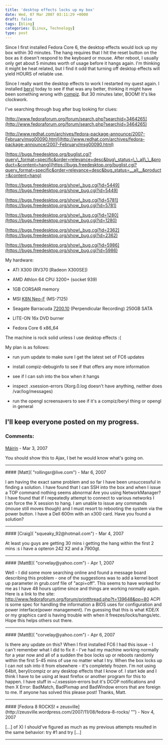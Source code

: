```yaml
---
title: 'desktop effects locks up my box'
date: Wed, 07 Mar 2007 03:11:29 +0000
draft: false
tags: [bling]
categories: [Linux, Technology]
type: post
---
```


Since I first installed Fedora Core 6, the desktop effects would lock up my box within 30 minutes. The hang requires that I hit the reset button on the box as it doesn't respond to the keyboard or mouse. After reboot, I usually only get about 5 minutes worth of usage before it hangs again. I'm thinking it might be heat related, but I find it odd that turning off desktop effects will yield HOURS of reliable use.

Since I really want the desktop effects to work I restarted my quest again. I installed [beryl](http://www.beryl-project.org/) today to see if that was any better, thinking it might have been something wrong with [compiz](http://www.go-compiz.org/index.php?title=Main_Page). But 30 minutes later, BOOM! It's like clockwork.

I've searching through bug after bug looking for clues:

[http://www.fedoraforum.org/forum/search.php?searchid=3464265](http://www.fedoraforum.org/forum/search.php?searchid=3464265)

[http://www.redhat.com/archives/fedora-package-announce/2007-February/msg00090.html](http://www.redhat.com/archives/fedora-package-announce/2007-February/msg00090.html)

[https://bugs.freedesktop.org/buglist.cgi?query\_format=specific&order=relevance+desc&bug\_status=\_\_all\_\_&product=&content=hang](https://bugs.freedesktop.org/buglist.cgi?query_format=specific&order=relevance+desc&bug_status=__all__&product=&content=hang)

[https://bugs.freedesktop.org/show\_bug.cgi?id=5449](https://bugs.freedesktop.org/show_bug.cgi?id=5449)

[https://bugs.freedesktop.org/show\_bug.cgi?id=5781](https://bugs.freedesktop.org/show_bug.cgi?id=5781)

[https://bugs.freedesktop.org/show\_bug.cgi?id=1280](https://bugs.freedesktop.org/show_bug.cgi?id=1280)

[https://bugs.freedesktop.org/show\_bug.cgi?id=2362](https://bugs.freedesktop.org/show_bug.cgi?id=2362)

[https://bugs.freedesktop.org/show\_bug.cgi?id=5986](https://bugs.freedesktop.org/show_bug.cgi?id=5986)

My hardware:

*   ATI X300 (RV370 \[Radeon X300SE\])

*   AMD Athlon 64 CPU 3200+ (socket 939)

*   1GB CORSAIR memory

*   MSI [K8N Neo-F](http://www.msi.com.tw/program/products/mainboard/mbd/pro_mbd_detail.php?UID=652) (MS-7125)

*   Seagate Barracuda [7200.10](http://www.seagate.com/ww/v/index.jsp?vgnextoid=a62099f4fa74c010VgnVCM100000dd04090aRCRD&locale=en-US) (Perpendicular Recording) 250GB SATA

*   LITE-ON 16x DVD burner

*   Fedora Core 6 x86\_64

The machine is rock solid unless I use desktop effects :(

My plan is as follows:

*   run yum update to make sure I get the latest set of FC6 updates

*   install compiz-debuginfo to see if that offers any more information

*   see if I can ssh into the box when it hangs

*   inspect .xsession-errors (Xorg.0.log doesn't have anything, neither does /var/log/messages)

*   run the opengl screensavers to see if it's a compiz/beryl thing or opengl in general

I'll keep everyone posted on my progress.
---
### Comments:
####
[Máirín](http://mihmo.livejournal.com/ "mairin@gmail.com") - <time datetime="2007-03-07 22:05:18">Mar 3, 2007</time>

You should show this to Ajax, I bet he would know what's going on.
<hr />
####
[Matt]( "rollingsr@live.com") - <time datetime="2007-03-17 21:57:17">Mar 6, 2007</time>

I am having the exact same problem and so far I have been unsuccessful in finding a solution. I have found that I can SSH into the box and when I issue a TOP command nothing seems abnormal Are you using NetworkManager? I have found that if I repeatedly attempt to connect to various networks I can force the X session to hang. I am unable to issue any commands (mouse still moves though) and I must resort to rebooting the system via the power button. I have a Dell 600m with an x300 card. Have you found a solution?
<hr />
####
[Craig]( "squeaky_92@hotmail.com") - <time datetime="2007-03-29 13:02:46">Mar 4, 2007</time>

At least you guys are getting 30 mins i getting the hang within the first 2 mins :s i have a opteron 242 X2 and a 7900gt.
<hr />
####
[MattB]( "corvelay@yahoo.com") - <time datetime="2007-04-23 01:48:12">Apr 1, 2007</time>

Well - I did some more searching online and found a message board describing this problem - one of the suggestions was to add a kernel boot up parameter in grub.conf file of "acpi=off". This seems to have worked for me as I have 48 hours uptime since and things are working normally again. Here is a link to the site: http://www.fedoraforum.org/forum/printthread.php?t=139648&pp=80 ACPI is some spec for handling the information a BIOS uses for configuration and power interface(power management). I'm guessing that this is what KDE/X or my graphics card is having trouble with when it freezes/locks/hangs/etc. Hope this helps others out there.
<hr />
####
[MattB]( "corvelay@yahoo.com") - <time datetime="2007-04-21 04:29:54">Apr 6, 2007</time>

Is there any update on this? When I first installed FC6 I had this issue - I can't remember what I did to fix it - I've had my machine working normally for a year now and all of a sudden the box locks up or reboots randomly within the first 5-45 mins of use no matter what I try. When the box locks up I can not ssh into it from elsewhere - it's completely frozen. I'm not using 64bit, beryl/compiz or any desktop effects that I know of. I start kde and I think I have to be using at least firefox or another program for this to happen. I have stuff in ~/.xsession-errors but it's DCOP notifications and then X Error: BadMatch, BadPixmap and BadWindow errors that are foreign to me. If anyone has solved this please post! Thanks, Matt.
<hr />
####
[Fedora 8 ROCKS! &laquo; zeusville](http://zeusville.wordpress.com/2007/11/08/fedora-8-rocks/ "") - <time datetime="2007-11-08 10:44:57">Nov 4, 2007</time>

\[...\] of X) I should’ve figured as much as my previous attempts resulted in the same behavior: try #1 and try \[...\]
<hr />
